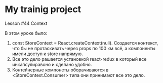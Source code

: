 # My trainig project

Lesson #44 Context

В этом уроке было:

1. const StoreContext = React.createContext(null). Создается контекст, что бы не протаскивать через props по 100 км
всё, а компоненты имели доступ к store напрямую.
2. Все это дело рашается установкой react-redux в который все инкапсулиравоно и сделано удобно.
3. Контейнерные компонеты оборачиваются в <StoreContext.Consumer> типа они принимают все это дело.